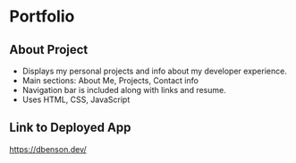 # Portfolio

## About Project
 + Displays my personal projects and info about my developer experience. 
 + Main sections: About Me, Projects, Contact info 
 + Navigation bar is included along with links and resume. 
 + Uses HTML, CSS, JavaScript 

## Link to Deployed App
https://dbenson.dev/
